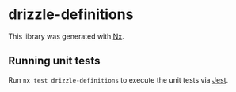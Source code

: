 # drizzle-definitions

This library was generated with [Nx](https://nx.dev).

## Running unit tests

Run `nx test drizzle-definitions` to execute the unit tests via [Jest](https://jestjs.io).
